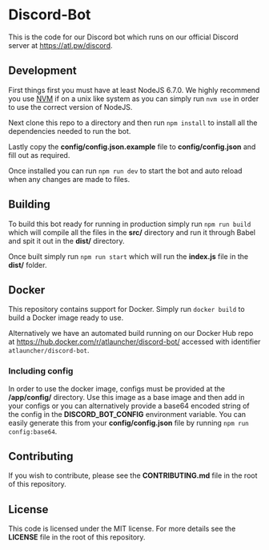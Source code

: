 # Discord-Bot
This is the code for our Discord bot which runs on our official Discord server at https://atl.pw/discord.

## Development
First things first you must have at least NodeJS 6.7.0. We highly recommend you use
[NVM](https://github.com/creationix/nvm) if on a unix like system as you can simply run `nvm use` in order to use the correct version of NodeJS.

Next clone this repo to a directory and then run `npm install` to install all the dependencies needed to run the bot.

Lastly copy the **config/config.json.example** file to **config/config.json** and fill out as required.

Once installed you can run `npm run dev` to start the bot and auto reload when any changes are made to files.

## Building
To build this bot ready for running in production simply run `npm run build` which will compile all the files in the
**src/** directory and run it through Babel and spit it out in the **dist/** directory.

Once built simply run `npm run start` which will run the **index.js** file in the **dist/** folder.

## Docker
This repository contains support for Docker. Simply run `docker build` to build a Docker image ready to use.

Alternatively we have an automated build running on our Docker Hub repo at
https://hub.docker.com/r/atlauncher/discord-bot/ accessed with identifier `atlauncher/discord-bot`.

### Including config
In order to use the docker image, configs must be provided at the **/app/config/** directory. Use this image as
a base image and then add in your configs or you can alternatively provide a base64 encoded string of the config in the
**DISCORD_BOT_CONFIG** environment variable. You can easily generate this from your **config/config.json** file by
running `npm run config:base64`.

## Contributing
If you wish to contribute, please see the **CONTRIBUTING.md** file in the root of this repository.

## License
This code is licensed under the MIT license. For more details see the **LICENSE** file in the root of this repository.